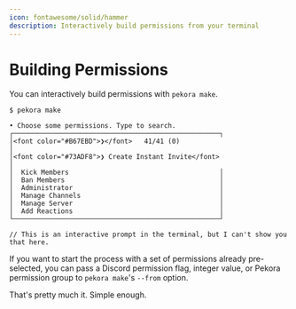 ```yaml
---
icon: fontawesome/solid/hammer
description: Interactively build permissions from your terminal
---
```


# Building Permissions

You can interactively build permissions with `pekora make`.

<div class="termy">

```console
$ pekora make

• Choose some permissions. Type to search. 
┌────────────────────────────────────────────────────┐
│<font color="#B67EBD">❯</font>   41/41 (0)                                       │
│<font color="#73ADF8">❯ Create Instant Invite</font>                             │
│  Kick Members                                      │
│  Ban Members                                       │
│  Administrator                                     │
│  Manage Channels                                   │
│  Manage Server                                     │
│  Add Reactions                                     │
└────────────────────────────────────────────────────┘

// This is an interactive prompt in the terminal, but I can't show you that here.
```

</div>

If you want to start the process with a set of permissions already pre-selected, you can pass a Discord permission
flag, integer value, or Pekora permission group to `pekora make`'s `--from` option.

That's pretty much it. Simple enough.